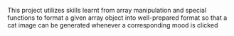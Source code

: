 This project utilizes skills learnt from array manipulation and special functions
to format a given array object into well-prepared format
so that a cat image can be generated whenever a corresponding mood is clicked
